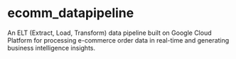 # ecomm_datapipeline
An ELT (Extract, Load, Transform) data pipeline built on Google Cloud Platform for processing e-commerce order data in real-time and generating business intelligence insights.
